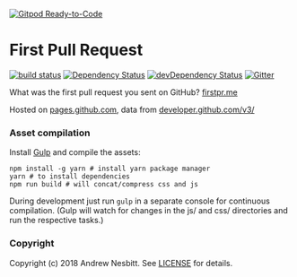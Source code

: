 [![Gitpod Ready-to-Code](https://img.shields.io/badge/Gitpod-Ready--to--Code-blue?logo=gitpod)](https://gitpod.io/#https://github.com/andrew/first-pr) 

# First Pull Request

[![build status](https://secure.travis-ci.org/andrew/first-pr.svg)](http://travis-ci.org/andrew/first-pr)
[![Dependency Status](https://david-dm.org/andrew/first-pr.svg?theme=shields.io)](https://david-dm.org/andrew/first-pr)
[![devDependency Status](https://david-dm.org/andrew/first-pr/dev-status.svg?theme=shields.io)](https://david-dm.org/andrew/first-pr#info=devDependencies)
[![Gitter](https://img.shields.io/gitter/room/andrew/first-pr.svg?maxAge=2592000)](https://gitter.im/andrew/first-pr)

What was the first pull request you sent on GitHub? [firstpr.me](https://firstpr.me/)

Hosted on [pages.github.com](https://pages.github.com),
data from [developer.github.com/v3/](https://developer.github.com/v3/)

### Asset compilation

Install [Gulp](http://gulpjs.com) and compile the assets:

```shell
npm install -g yarn # install yarn package manager
yarn # to install dependencies
npm run build # will concat/compress css and js
```

During development just run `gulp` in a separate console for continuous compilation.
(Gulp will watch for changes in the js/ and css/ directories and run the respective tasks.)

### Copyright ###

Copyright (c) 2018 Andrew Nesbitt. See [LICENSE](LICENSE) for details.
